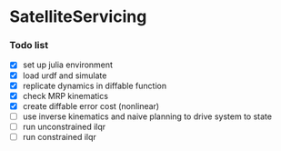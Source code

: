 # SatelliteServicing

### Todo list

- [x] set up julia environment
- [x] load urdf and simulate
- [x] replicate dynamics in diffable function
- [x] check MRP kinematics
- [x] create diffable error cost (nonlinear)
- [ ] use inverse kinematics and naive planning to drive system to state
- [ ] run unconstrained ilqr
- [ ] run constrained ilqr
